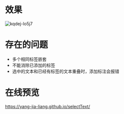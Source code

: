 # 效果

![kqdej-lo5j7](https://user-images.githubusercontent.com/60655516/182011859-e41ca543-25cf-4149-b7dc-5c4d212653a8.gif)

# 存在的问题
- 多个相同标签嵌套
- 不能消除已添加的标签
- 选中的文本和已经有标签的文本重叠时，添加标注会报错

# 在线预览
https://yang-jia-liang.github.io/selectText/
